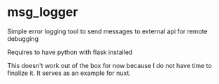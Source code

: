 # msg_logger
Simple error logging tool to send messages to external api for remote debugging

Requires to have python with flask installed

This doesn't work out of the box for now because I do not have time to finalize it. 
It serves as an example for nuxt. 